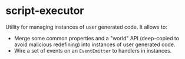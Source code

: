 # script-executor
Utility for managing instances of user generated code. It allows to:
- Merge some common properties and a "world" API (deep-copied to avoid malicious redefining) into instances of user generated code.
- Wire a set of events on an `EventEmitter` to handlers in instances.
